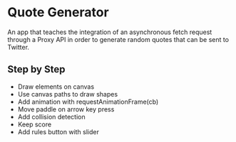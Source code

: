 # Quote Generator

An app that teaches the integration of an asynchronous fetch request through a Proxy API in order to generate random quotes that can be sent to Twitter. 

## Step by Step

- Draw elements on canvas
- Use canvas paths to draw shapes
- Add animation with requestAnimationFrame(cb)
- Move paddle on arrow key press
- Add collision detection
- Keep score
- Add rules button with slider